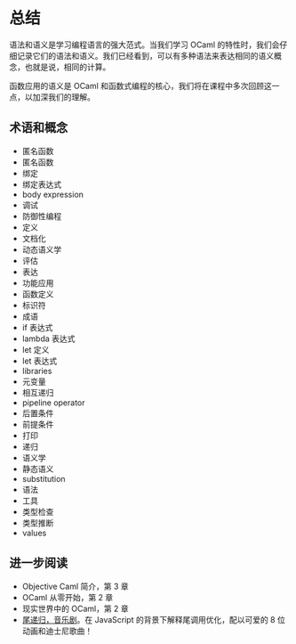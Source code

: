 # 总结

语法和语义是学习编程语言的强大范式。当我们学习 OCaml 的特性时，我们会仔细记录它们的语法和语义。我们已经看到，可以有多种语法来表达相同的语义概念，也就是说，相同的计算。


函数应用的语义是 OCaml 和函数式编程的核心，我们将在课程中多次回顾这一点，以加深我们的理解。

## 术语和概念

- 匿名函数
- 匿名函数
- 绑定
- 绑定表达式
- body expression
- 调试
- 防御性编程
- 定义
- 文档化
- 动态语义学
- 评估
- 表达
- 功能应用
- 函数定义
- 标识符
- 成语
- if 表达式
- lambda 表达式
- let 定义
- let 表达式
- libraries
- 元变量
- 相互递归
- pipeline operator
- 后置条件
- 前提条件
- 打印
- 递归
- 语义学
- 静态语义
- substitution
- 语法
- 工具
- 类型检查
- 类型推断
- values

## 进一步阅读

- Objective Caml 简介，第 3 章
- OCaml 从零开始，第 2 章
- 现实世界中的 OCaml，第 2 章
- [尾递归，音乐剧](https://www.youtube.com/watch?v=-PX0BV9hGZY)。在 JavaScript 的背景下解释尾调用优化，配以可爱的 8 位动画和迪士尼歌曲！
